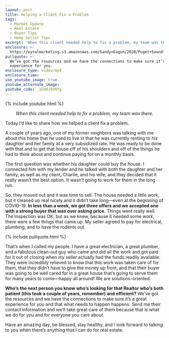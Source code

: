 ```yaml
---
layout: post
title: Helping a Client Fix a Problem
tags:
  - Market Update
  - Real Estate
  - Buyer Tips
  - Home Seller Tips
excerpt: 'When this client needed help to fix a problem, my team was there.'
enclosure: >-
  https://vyralmarketing.s3.amazonaws.com/Sandy+Eagon/2020/Puget+Sound+Real+Estate+Agent-+Helping+a+Client+Fix+a+Problem.mp4
pullquote: >-
  We’ve got the resources and we have the connections to make sure it’s a great
  experience for you.
enclosure_type: video/mp4
enclosure_time:
use_youtube_image: true
youtube_alternate_image:
youtube_code: _iG4HJ93NYg
---
```


{% include youtube.html %}

<p style="text-align: center;"><em>When this client needed help to fix a problem, my team was there.</em></p>

Today I’d like to share how we helped a client fix a problem.&nbsp;

A couple of years ago, one of my former neighbors was talking with me about this home that he used to live in that he was currently renting to his daughter and her family at a very subsidized rate. He was ready to be done with that and to get that house off of his shoulders and off of the things he had to think about and continue paying for on a monthly basis.&nbsp;

The first question was whether his daughter could buy the house. I connected him with my lender and he talked with both the daughter and her family, as well as my client, Charlie, and his wife, and they decided that it really wasn’t the best option. It wasn’t going to work for them in the long run.&nbsp;

So, they moved out and it was time to sell. The house needed a little work, but it cleaned up real nicely and it didn’t take long—even at the beginning of COVID-19. **In less than a week, we got three offers and we accepted one with a strong buyer that was over asking price.** Things went really well. The inspection was OK, but as we knew, because it needed some work, there were a few things that came up. My seller agreed to pay for electrical, plumbing, and to have the rodents out.

{% include pullquote.html %}

That’s when I called my people. I have a great electrician, a great plumber, and a fabulous clean-out guy who came and did all the work and got paid for it out of closing when my seller actually had the funds readily available. They were incredibly relieved to know that this work was taken care of for them, that they didn’t have to give the money up front, and that their buyer was going to be well cared for in a great house that’s going to serve them for many years to come—happy all around\! We are solutions-oriented.&nbsp;

**Who’s the next person you know who’s looking for that Realtor who’s both patient (this took a couple of years, remember) and efficient?** We’ve got the resources and we have the connections to make sure it’s a great experience for you and that what needs to happen happens. Send me their contact information and we’ll take great care of them because that is what we do for you and for everyone you care about.&nbsp;

Have an amazing day, be blessed, stay healthy, and I look forward to talking to you when there’s anything that I can do for real estate.